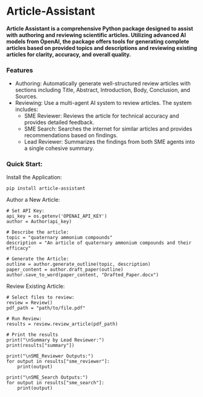 # Article-Assistant

#### Article Assistant is a comprehensive Python package designed to assist with authoring and reviewing scientific articles. Utilizing advanced AI models from OpenAI, the package offers tools for generating complete articles based on provided topics and descriptions and reviewing existing articles for clarity, accuracy, and overall quality.


### Features
* Authoring: Automatically generate well-structured review articles with sections including Title, Abstract, Introduction, Body, Conclusion, and Sources.
* Reviewing: Use a multi-agent AI system to review articles. The system includes:
  * SME Reviewer: Reviews the article for technical accuracy and provides detailed feedback. 
  * SME Search: Searches the internet for similar articles and provides recommendations based on findings. 
  * Lead Reviewer: Summarizes the findings from both SME agents into a single cohesive summary.


### Quick Start:

Install the Application:

    pip install article-assistant

Author a New Article:

    # Set API Key:
    api_key = os.getenv('OPENAI_API_KEY')
    author = Author(api_key)

    # Describe the article:
    topic = "quaternary ammonium compounds"
    description = "An article of quaternary ammonium compounds and their efficacy"

    # Generate the Article:
    outline = author.generate_outline(topic, description)
    paper_content = author.draft_paper(outline)
    author.save_to_word(paper_content, "Drafted_Paper.docx")

Review Existing Article:

    # Select files to review:
    review = Review()
    pdf_path = "path/to/file.pdf"

    # Run Review:
    results = review.review_article(pdf_path)

    # Print the results
    print("\nSummary by Lead Reviewer:")
    print(results["summary"])

    print("\nSME_Reviewer Outputs:")
    for output in results["sme_reviewer"]:
        print(output)

    print("\nSME_Search Outputs:")
    for output in results["sme_search"]:
        print(output)